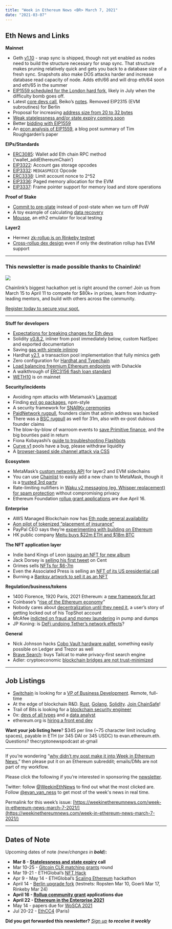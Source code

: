 ```yaml
---
title: "Week in Ethereum News <BR> March 7, 2021"
date: "2021-03-07"
---
```


## **Eth News and Links**

**Mainnet**

- Geth [v1.10](https://blog.ethereum.org/2021/03/03/geth-v1-10-0/) - snap sync is shipped, though not yet enabled as nodes need to build the structure necessary for snap sync. That structure makes pruning relatively quick and gets you back to a database size of a fresh sync. Snapshots also make DOS attacks harder and increase database read capacity of node. Adds eth/66 and will drop eth/64 soon and eth/65 in the summer
- [EIP1559 scheduled for the London hard fork](https://hackmd.io/@timbeiko/1559-updates/https%3A%2F%2Fhackmd.io%2F%40timbeiko%2F1559-update-008), likely in July when the difficulty bomb goes off.
- Latest [core devs call](https://youtu.be/xWfR-WxjmYg?t=137), Beiko’s [notes](https://twitter.com/TimBeiko/status/1367836983628824576). Removed EIP2315 (EVM subroutines) for Berlin
- Proposal for increasing [address size from 20 to 32 bytes](https://ethereum-magicians.org/t/increasing-address-size-from-20-to-32-bytes/5485)
- [Weak statelessness and/or state expiry coming soon](https://www.reddit.com/r/ethereum/comments/lw7ug3/weak_statelessness_andor_state_expiry_coming_soon/)
- Better [bidding with EIP1559](https://barnabe.substack.com/p/better-bidding-with-eip1559)
- An [econ analysis of EIP1559](https://medium.com/coinmonks/economic-analysis-of-eip-1559-a-summary-afac46533928), a blog post summary of Tim Roughgarden’s paper

**EIPs/Standards**

- [ERC3085](https://eips.ethereum.org/EIPS/eip-3085): Wallet add Eth chain RPC method (‘wallet\_addEthereumChain’)
- [EIP3322](https://eips.ethereum.org/EIPS/eip-3322): Account gas storage opcodes
- [EIP3332](https://github.com/ethereum/EIPs/blob/17a68f2c1ce94319253ca52f54a83b9cf59e31d2/EIPS/eip-3332.md): `MEDGASPRICE` Opcode
- [ERC3338](https://eips.ethereum.org/EIPS/eip-3338): Limit account nonce to 2^52
- [EIP3336](https://eips.ethereum.org/EIPS/eip-3336): Paged memory allocation for the EVM
- [EIP3337](https://eips.ethereum.org/EIPS/eip-3337): Frame pointer support for memory load and store operations

**Proof of Stake**

- [Commit to pre-state](https://ethresear.ch/t/commit-to-pre-state-instead-of-post-state-on-the-executable-beacon-chain/8802) instead of post-state when we turn off PoW
- A toy example of calculating [data recovery](https://hackmd.io/@benjaminion/data_recovery)
- [Mousse](https://medium.com/@ethereum-mousse/mousse-an-ethereum-2-0-emulator-for-local-testing-of-eth2-applications-19af727519ce), an eth2 emulator for local testing

**Layer2**

- Hermez [zk-rollup is on Rinkeby testnet](https://blog.hermez.io/hermez-testnet-is-now-public/)
- [Cross-rollup dex design](https://ethresear.ch/t/cross-rollup-dex-with-smart-contracts-only-on-the-destination-side/8778) even if only the destination rollup has EVM support

* * *

### **This newsletter is made possible thanks to Chainlink!**

![](https://weekinethereumnews.com/wp-content/uploads/2020/05/FE39n5_g.png)

Chainlink’s biggest hackathon yet is right around the corner! Join us from March 15 to April 11 to compete for $80k+ in prizes, learn from industry-leading mentors, and build with others across the community. 

[Register today to secure your spot.](https://chain.link/hackathon?utm_source=this-week-in-eth&utm_medium=newsletter&utm_campaign=hackathon)

* * *

**Stuff for developers**

- [Expectations for breaking changes for Eth devs](https://www.reddit.com/r/ethereum/comments/lx32kv/expectations_for_backwardsincompatible_changes/)
- Solidity [v0.8.2](https://blog.soliditylang.org/2021/03/02/solidity-0.8.2-release-announcement/), inliner from post immediately below, custom NatSpec and exported documentation
- Saving [gas with simple inlining](https://blog.soliditylang.org/2021/03/02/saving-gas-with-simple-inliner/)
- Hardhat [v2.1](https://medium.com/nomic-labs-blog/increased-mining-flexibility-in-hardhat-network-1fa2707ebd38), a transaction pool implementation that fully mimics geth
- Zero configuration for [Hardhat and Typechain](https://twitter.com/krzKaczor/status/1368276886959263745)
- [Load balancing freemium Ethereum endpoints](https://chasewright.com/load-balancing-freemium-ethereum-endpoints/) with Dshackle
- A walkthrough of [ERC3156 flash loan standard](https://soliditydeveloper.com/eip-3156)
- [WETH10](https://twitter.com/r_ross_campbell/status/1366535538300379136) is on mainnet

**Security/incidents**

- Avoiding npm attacks with Metamask’s [Lavamoat](https://medium.com/metamask/how-metamasks-latest-security-tool-could-protect-smart-contract-developers-from-theft-e12da346aa53)
- Finding [evil go packages](https://michenriksen.com/blog/finding-evil-go-packages/), npm-style
- A security framework for [SNARKy ceremonies](https://eprint.iacr.org/2021/219)
- [PaidNetwork rugpull](https://twitter.com/FrankResearcher/status/1367905172798795777), founders claim that admin address was hacked
- There was a [BSC rugpull](https://www.rekt.news/meerkat-finance-bsc-rekt/) as well for 31m, also with ex-post dubious founder claims
- The blow-by-blow of warroom events to [save Primitive finance](https://medium.com/immunefi/inside-the-war-room-that-saved-primitive-finance-6509e2188c86), and the big bounties paid in return
- Fiona Kobayashi’s [guide to troubleshooting Flashbots](https://fifikobayashi.medium.com/beginners-guide-to-troubleshooting-mev-on-flashbots-aee175048858)
- [Curve v1](https://twitter.com/CurveFinance/status/1367576697122525191) pools have a bug, please withdraw liquidity
- A [browser-based side channel attack via CSS](https://orenlab.sise.bgu.ac.il/p/PP0)

**Ecosystem**

- MetaMask’s [custom networks API](https://consensys.net/blog/metamask/connect-users-to-layer-2-networks-with-the-metamask-custom-networks-api) for layer2 and EVM sidechains
- You can use [Chainlist](https://chainlist.org/) to easily add a new chain to MetaMask, though it is a [trusted 3rd party](https://twitter.com/danfinlay/status/1367513890599309313)
- Rate-limiting nullifiers in [Waku v2 messaging (eg, Whisper replacement) for spam protection](https://vac.dev/rln-relay) without compromising privacy
- Ethereum Foundation [rollup grant applications](https://esp.ethereum.foundation/en/rollup-grants/) are due April 16.

**Enterprise**

- AWS Managed Blockchain now has [Eth node general availability](https://aws.amazon.com/about-aws/whats-new/2021/03/announcing-general-availability-of-ethereum-on-amazon-managed-blockchain/)
- [Aon pilot of tokenized “placement of insurance”](https://btcmanager.com/global-insurance-heavyweight-blockchain-pilot/)
- PayPal CEO says they’re [experimenting with building on Ethereum](https://decrypt-co.cdn.ampproject.org/c/s/decrypt.co/60086/paypal-ceo-schulman-talks-new-crypto-unit?amp=1)
- HK public company [Meitu buys $22m ETH and $18m BTC](https://www.coindesk.com/software-firm-meitu-buys-22m-of-ether-17-9m-bitcoin-for-its-treasury)

**The NFT application layer**

- Indie band Kings of Leon [issuing an NFT for new album](https://www.rollingstone.com/pro/news/kings-of-leon-when-you-see-yourself-album-nft-crypto-1135192/)
- Jack Dorsey is [selling his first tweet](https://v.cent.co/tweet/20) on Cent
- Grimes sells [NFTs for $6-7m](https://niftygateway.com/profile/grimes)
- Even the Associated Press is selling an [NFT of its US presidential call](https://opensea.io/assets/0x9fc4e38da3a5f7d4950e396732ae10c3f0a54886/1)
- Burning a [Banksy artwork to sell it as an NFT](https://twitter.com/BurntBanksy)

**Regulation/business/tokens**

- 1400 Florence, 1920 Paris, 2021 Ethereum: a [new framework for art](https://felipether.medium.com/%EF%B8%8F-ethereums-artistic-renaissance-77de62df1a69)
- Coinbase’s “[rise of the Ethereum economy](https://www.coinbase.com/learn/market-updates/deep-dive-ethereum-economy)”
- Nobody cares about [decentralization until they need it](https://defited.medium.com/my-centralized-experience-dapper-3d3e3a99cbd7), a user’s story of getting locked out of his TopShot account
- McAfee [indicted on fraud and money laundering](https://www.justice.gov/usao-sdny/pr/john-david-mcafee-and-executive-adviser-his-cryptocurrency-team-indicted-manhattan) in pump and dumps
- JP Koning: is [DeFi undoing Tether’s network effects](https://jpkoning.blogspot.com/2021/03/tether-bigger-badder-paypal.html)?

**General**

- Nick Johnson hacks [Cobo Vault hardware wallet](https://weka.medium.com/defeating-the-cobo-vault-pros-self-destruct-mechanism-abf321e2f5b5), something easily possible on Ledger and Trezor as well
- [Brave Search](https://brave.com/brave-search/): buys Tailcat to make privacy-first search engine
- Adler: cryptoeconomic [blockchain bridges are not trust-minimized](https://talk.lazyledger.org/t/on-the-trustedness-of-cryptoeconomic-bridges/44)

* * *

## **Job Listings**

- [Switchain](https://www.switchain.com/) is looking for a [VP of Business Development](https://cryptocurrencyjobs.co/sales/switchain-vp-of-business-development/). Remote, full-time
- At the edge of blockchain R&D. [Rust](https://chainsafe.io/careers/openpositions/rust-developer), [Golang](https://chainsafe.io/careers/openpositions/lead-golang-developer), [Solidity](https://chainsafe.io/careers/openpositions/solidity-engineer). [Join ChainSafe](https://chainsafe.io/careers/openpositions)!
- Trail of Bits is looking for a [blockchain security engineer](https://jobs.lever.co/trailofbits/4f459855-3299-462f-9e73-299a840d5baf)
- 0x: [devs of all types](https://0x.org/about/jobs) and a [data analyst](https://boards.greenhouse.io/0x/jobs/4220949002)
- ethereum.org is [hiring a front end dev](https://ethereum.bamboohr.com/jobs/view.php?id=32)

**Want your job listing here**? $345 per line (~75 character limit including spaces), payable in ETH (or 345 DAI or 345 USDC) to evan.ethereum.eth. Questions? thecryptonewspodcast at-gmail

* * *

If you’re wondering “[why didn’t my post make it into Week in Ethereum News](https://www.evanvanness.com/post/179914035841/why-didnt-my-post-make-the-newsletter),” then please put it on an Ethereum subreddit; emails/DMs are not part of my workflow.

Please click the following if you’re interested in sponsoring the [newsletter](https://www.evanvanness.com/post/625741875743227904/evan-is-live-on-balancer).

Twitter: follow [@WeekinEthNews](https://twitter.com/WeekInEthNews) to find out what the most clicked are. Follow [@evan\_van\_ness](https://twitter.com/evan_van_ness) to get most of the week's news in real time.

Permalink for this week’s issue: [https://weekinethereumnews.com/week-in-ethereum-news-march-7-2021/](https://weekinethereumnews.com/week-in-ethereum-news-march-7-2021/)

* * *

## **Dates of Note**

Upcoming dates of note _(_new/changes in **bold**_)_**:**

- **Mar 8 - [Statelessness and state expiry](https://github.com/ethereum/pm/issues/268) call**
- Mar 10-25 - [Gitcoin CLR matching grants](https://gitcoin.co/grants/) round
- Mar 19-21 - ETHGlobal’s [NFT Hack](https://nft.ethglobal.co/)
- Apr 9 - May 14 - ETHGlobal’s [Scaling Ethereum](https://scaling.ethglobal.co/) hackathon
- April 14 - [Berlin upgrade fork](https://github.com/ethereum/pm/issues/248#issuecomment-782069875) (testnets: Ropsten Mar 10, Goerli Mar 17, Rinkeby Mar 24)
- **April 16 - [Rollup community grant](https://esp.ethereum.foundation/en/rollup-grants/) applications due**
- **April 22 - [Ethereum in the Enterprise 2021](https://www.conference2021.entethalliance.org/)**
- May 14 - papers due for [WoSCA 2021](https://trailofbits.github.io/WoSCA/)
- Jul 20-22 - [EthCC4](https://ethcc.io/) (Paris)

**Did you get forwarded this newsletter?** _[Sign up](https://weekinethereum.substack.com/subscribe#about) **to receive it weekly**_
